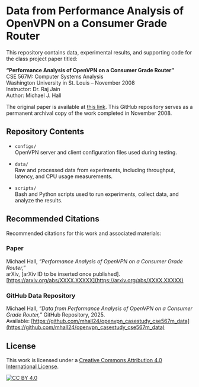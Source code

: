 # Data from Performance Analysis of OpenVPN on a Consumer Grade Router

This repository contains data, experimental results, and supporting code for the class project paper titled:

**“Performance Analysis of OpenVPN on a Consumer Grade Router”**  
CSE 567M: Computer Systems Analysis  
Washington University in St. Louis – November 2008  
Instructor: Dr. Raj Jain  
Author: Michael J. Hall

The original paper is available at [this link](https://www.cse.wustl.edu/~jain/cse567-08/ftp/ovpn/index.html). This GitHub repository serves as a permanent archival copy of the work completed in November 2008.

## Repository Contents

- `configs/`  
  OpenVPN server and client configuration files used during testing.

- `data/`  
  Raw and processed data from experiments, including throughput, latency, and CPU usage measurements.

- `scripts/`  
  Bash and Python scripts used to run experiments, collect data, and analyze the results.

## Recommended Citations

Recommended citations for this work and associated materials:

### Paper
Michael Hall, _“Performance Analysis of OpenVPN on a Consumer Grade Router,”_  
arXiv, [arXiv ID to be inserted once published].  
[https://arxiv.org/abs/XXXX.XXXXX](https://arxiv.org/abs/XXXX.XXXXX)

[//]: # ([5] Xavier Bresson and Thomas Laurent. 2017. Residual Gated Graph ConvNets. arXiv preprint. arXiv:1711.07553)

### GitHub Data Repository
Michael Hall, _“Data from Performance Analysis of OpenVPN on a Consumer Grade Router,”_
GitHub Repository, 2025.  
Available: [https://github.com/mhall24/openvpn_casestudy_cse567m_data](https://github.com/mhall24/openvpn_casestudy_cse567m_data)

## License

This work is licensed under a
[Creative Commons Attribution 4.0 International License][cc-by].

[![CC BY 4.0][cc-by-image]][cc-by]

[cc-by]: http://creativecommons.org/licenses/by/4.0/
[cc-by-image]: https://i.creativecommons.org/l/by/4.0/88x31.png
[cc-by-shield]: https://img.shields.io/badge/License-CC%20BY%204.0-lightgrey.svg
